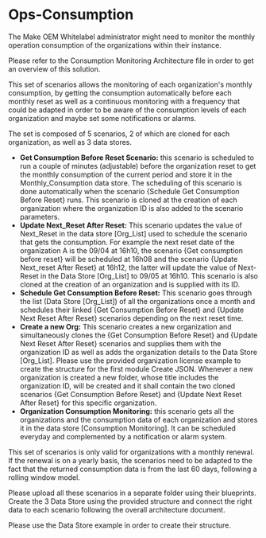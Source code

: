 # Ops-Consumption
The Make OEM Whitelabel administrator might need to monitor the monthly operation consumption of the organizations within their instance. 

Please refer to the Consumption Monitoring Architecture file in order to get an overview of this solution.

This set of scenarios allows the monitoring of each organization's monthly consumption, by getting the consumption automatically before each monthly reset as well as a continuous monitoring with a frequency that could be adapted in order to be aware of the consumption levels of each organization and maybe set some notifications or alarms. 

The set is composed of 5 scenarios, 2 of which are cloned for each organization, as well as 3 data stores.
- **Get Consumption Before Reset Scenario:** this scenario is scheduled to run a couple of minutes (adjustable) before the organization reset to get the monthly consumption of the current period and store it in the Monthly_Consumption data store. The scheduling of this scenario is done automatically when the scenario {Schedule Get Consumption Before Reset} runs. This scenario is cloned at the creation of each organization where the organization ID is also added to the scenario parameters. 
- **Update Next_Reset After Reset:** This scenario updates the value of Next_Reset in the data store [Org_List] used to schedule the scenario that gets the consumption. For example the next reset date of the organization A is the 09/04 at 16h10, the scenario {Get consumption before reset} will be scheduled at 16h08 and the scenario {Update Next_reset After Reset} at 16h12, the latter will update the value of Next-Reset in the Data Store [Org_List] to 09/05 at 16h10. This scenario is also cloned at the creation of an organization and is supplied with its ID.
- **Schedule Get Consumption Before Reset:** This scenario goes through the list (Data Store [Org_List]) of all the organizations once a month and schedules their linked {Get Consumption Before Reset} and {Update Next Reset After Reset} scenarios depending on the next reset time.
- **Create a new Org:** This scenario creates a new organization and simultaneously clones the {Get Consumption Before Reset} and {Update Next Reset After Reset} scenarios and supplies them with the organization ID as well as adds the organization details to the Data Store [Org_List]. Please use the provided organization license example to create the structure for the first module Create JSON. Whenever a new organization is created a new folder, whose title includes the organization ID, will be created and it shall contain the two cloned scenarios {Get Consumption Before Reset} and {Update Next Reset After Reset} for this specific organization.
- **Organization Consumption Monitoring:** this scenario gets all the organizations and the consumption data of each organization and stores it in the data store [Consumption Monitoring]. It can be scheduled everyday and complemented by a notification or alarm system. 

This set of scenarios is only valid for organizations with a monthly renewal. If the renewal is on a yearly basis, the scenarios need to be adapted to the fact that the returned consumption data is from the last 60 days, following a rolling window model. 

Please upload all these scenarios in a separate folder using their blueprints. Create the 3 Data Store using the provided structure and connect the right data to each scenario following the overall architecture document. 

Please use the Data Store example in order to create their structure.
